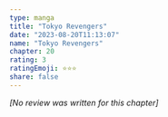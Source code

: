 ```yaml
---
type: manga
title: "Tokyo Revengers"
date: "2023-08-20T11:13:07"
name: "Tokyo Revengers"
chapter: 20
rating: 3
ratingEmoji: ⭐️⭐️⭐️
share: false
---
```


_[No review was written for this chapter]_
